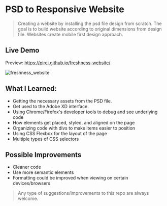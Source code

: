 # PSD to Responsive Website


> Creating a website by installing the psd file design from scratch. The goal is to build website according to original dimensions from design file. 
Websites create mobile first design approach.

## Live Demo

Preview: https://pirci.github.io/freshness-website/

![freshness_website](demo.gif)



## What I Learned:

- Getting the necessary assets from the PSD file.
- Get used to the Adobe XD interface.
- Using Chrome/Firefox's developer tools to debug and see underlying code
- How elements get placed, styled, and aligned on the page
- Organizing code with divs to make items easier to position
- Using CSS Flexbox for the layout of the page
- Multiple types of CSS selectors


## Possible Improvements

- Cleaner code
- Use more semantic elements
- Formatting could be improved when viewing on certain devices/browsers

> Any type of suggestions/improvements to this repo are always welcome.

